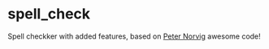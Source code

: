 # spell_check
Spell checkker with added features, based on [Peter Norvig](http://norvig.com/spell-correct.html) awesome code!
